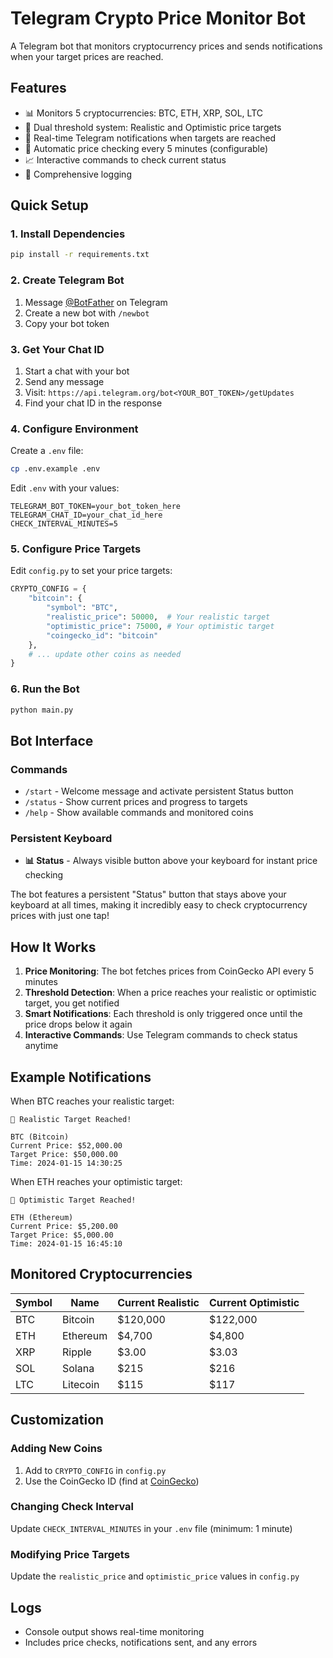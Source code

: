 # Telegram Crypto Price Monitor Bot

A Telegram bot that monitors cryptocurrency prices and sends notifications when your target prices are reached.

## Features

- 📊 Monitors 5 cryptocurrencies: BTC, ETH, XRP, SOL, LTC
- 🎯 Dual threshold system: Realistic and Optimistic price targets
- 📱 Real-time Telegram notifications when targets are reached
- 🔄 Automatic price checking every 5 minutes (configurable)
- 📈 Interactive commands to check current status
- 📝 Comprehensive logging

## Quick Setup

### 1. Install Dependencies

```bash
pip install -r requirements.txt
```

### 2. Create Telegram Bot

1. Message [@BotFather](https://t.me/BotFather) on Telegram
2. Create a new bot with `/newbot`
3. Copy your bot token

### 3. Get Your Chat ID

1. Start a chat with your bot
2. Send any message
3. Visit: `https://api.telegram.org/bot<YOUR_BOT_TOKEN>/getUpdates`
4. Find your chat ID in the response

### 4. Configure Environment

Create a `.env` file:

```bash
cp .env.example .env
```

Edit `.env` with your values:

```env
TELEGRAM_BOT_TOKEN=your_bot_token_here
TELEGRAM_CHAT_ID=your_chat_id_here
CHECK_INTERVAL_MINUTES=5
```

### 5. Configure Price Targets

Edit `config.py` to set your price targets:

```python
CRYPTO_CONFIG = {
    "bitcoin": {
        "symbol": "BTC",
        "realistic_price": 50000,  # Your realistic target
        "optimistic_price": 75000, # Your optimistic target
        "coingecko_id": "bitcoin"
    },
    # ... update other coins as needed
}
```

### 6. Run the Bot

```bash
python main.py
```

## Bot Interface

### Commands
- `/start` - Welcome message and activate persistent Status button
- `/status` - Show current prices and progress to targets  
- `/help` - Show available commands and monitored coins

### Persistent Keyboard
- **📊 Status** - Always visible button above your keyboard for instant price checking

The bot features a persistent "Status" button that stays above your keyboard at all times, making it incredibly easy to check cryptocurrency prices with just one tap!

## How It Works

1. **Price Monitoring**: The bot fetches prices from CoinGecko API every 5 minutes
2. **Threshold Detection**: When a price reaches your realistic or optimistic target, you get notified
3. **Smart Notifications**: Each threshold is only triggered once until the price drops below it again
4. **Interactive Commands**: Use Telegram commands to check status anytime

## Example Notifications

When BTC reaches your realistic target:
```
🎯 Realistic Target Reached!

BTC (Bitcoin)
Current Price: $52,000.00
Target Price: $50,000.00
Time: 2024-01-15 14:30:25
```

When ETH reaches your optimistic target:
```
🚀 Optimistic Target Reached!

ETH (Ethereum)
Current Price: $5,200.00
Target Price: $5,000.00
Time: 2024-01-15 16:45:10
```

## Monitored Cryptocurrencies

| Symbol | Name      | Current Realistic | Current Optimistic |
|--------|-----------|-------------------|---------------------|
| BTC    | Bitcoin   | $120,000         | $122,000           |
| ETH    | Ethereum  | $4,700           | $4,800             |
| XRP    | Ripple    | $3.00            | $3.03              |
| SOL    | Solana    | $215             | $216               |
| LTC    | Litecoin  | $115             | $117               |

## Customization

### Adding New Coins

1. Add to `CRYPTO_CONFIG` in `config.py`
2. Use the CoinGecko ID (find at [CoinGecko](https://www.coingecko.com/))

### Changing Check Interval

Update `CHECK_INTERVAL_MINUTES` in your `.env` file (minimum: 1 minute)

### Modifying Price Targets

Update the `realistic_price` and `optimistic_price` values in `config.py`

## Logs

- Console output shows real-time monitoring
- Includes price checks, notifications sent, and any errors

